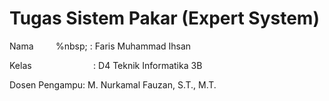 # Tugas Sistem Pakar (Expert System)

Nama &nbsp; &nbsp; &nbsp; &nbsp; %nbsp; : Faris Muhammad Ihsan

Kelas &nbsp; &nbsp; &nbsp; &nbsp; &nbsp; &nbsp; &nbsp; &nbsp; &nbsp; &nbsp; &nbsp; &nbsp; : D4 Teknik Informatika 3B

Dosen Pengampu: M. Nurkamal Fauzan, S.T., M.T. 

